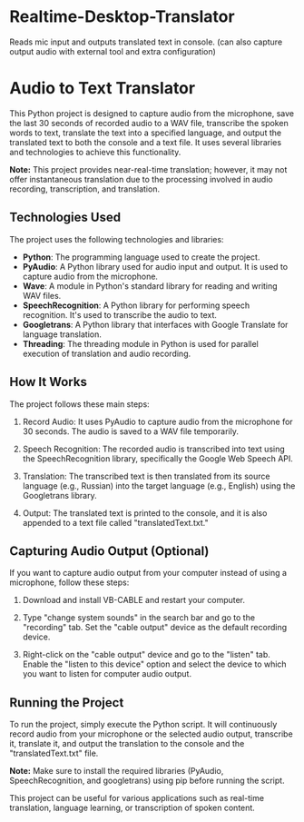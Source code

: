 # Realtime-Desktop-Translator
Reads mic input and outputs translated text in console. (can also capture output audio with external tool and extra configuration)

# Audio to Text Translator

This Python project is designed to capture audio from the microphone, save the last 30 seconds of recorded audio to a WAV file, transcribe the spoken words to text, translate the text into a specified language, and output the translated text to both the console and a text file. It uses several libraries and technologies to achieve this functionality.

**Note:** This project provides near-real-time translation; however, it may not offer instantaneous translation due to the processing involved in audio recording, transcription, and translation.

## Technologies Used

The project uses the following technologies and libraries:

- **Python**: The programming language used to create the project.
- **PyAudio**: A Python library used for audio input and output. It is used to capture audio from the microphone.
- **Wave**: A module in Python's standard library for reading and writing WAV files.
- **SpeechRecognition**: A Python library for performing speech recognition. It's used to transcribe the audio to text.
- **Googletrans**: A Python library that interfaces with Google Translate for language translation.
- **Threading**: The threading module in Python is used for parallel execution of translation and audio recording.

## How It Works

The project follows these main steps:

1. Record Audio: It uses PyAudio to capture audio from the microphone for 30 seconds. The audio is saved to a WAV file temporarily.

2. Speech Recognition: The recorded audio is transcribed into text using the SpeechRecognition library, specifically the Google Web Speech API.

3. Translation: The transcribed text is then translated from its source language (e.g., Russian) into the target language (e.g., English) using the Googletrans library.

4. Output: The translated text is printed to the console, and it is also appended to a text file called "translatedText.txt."

## Capturing Audio Output (Optional)

If you want to capture audio output from your computer instead of using a microphone, follow these steps:

1. Download and install VB-CABLE and restart your computer.

2. Type "change system sounds" in the search bar and go to the "recording" tab. Set the "cable output" device as the default recording device.

3. Right-click on the "cable output" device and go to the "listen" tab. Enable the "listen to this device" option and select the device to which you want to listen for computer audio output.

## Running the Project

To run the project, simply execute the Python script. It will continuously record audio from your microphone or the selected audio output, transcribe it, translate it, and output the translation to the console and the "translatedText.txt" file.

**Note:** Make sure to install the required libraries (PyAudio, SpeechRecognition, and googletrans) using pip before running the script.

This project can be useful for various applications such as real-time translation, language learning, or transcription of spoken content.
